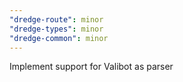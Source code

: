 ```yaml
---
"dredge-route": minor
"dredge-types": minor
"dredge-common": minor
---
```


Implement support for Valibot as parser
